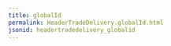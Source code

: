 ```yaml
---
title: globalId
permalink: HeaderTradeDelivery.globalId.html
jsonid: headertradedelivery_globalid
---
```

